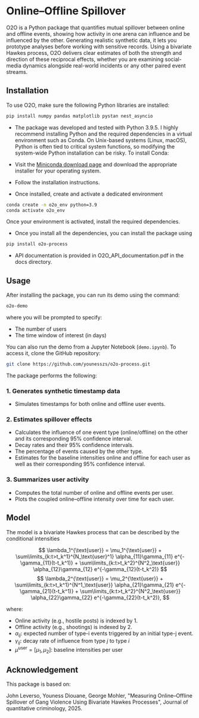 # Online–Offline Spillover

O2O is a Python package that quantifies mutual spillover between online and offline events, showing how activity in one arena can influence and be influenced by the other. Generating realistic synthetic data, it lets you prototype analyses before working with sensitive records. Using a bivariate Hawkes process, O2O delivers clear estimates of both the strength and direction of these reciprocal effects, whether you are examining social-media dynamics alongside real-world incidents or any other paired event streams.



## Installation

To use O2O, make sure the following Python libraries are installed:

```bash
pip install numpy pandas matplotlib pystan nest_asyncio
```
	
- The package was developed and tested with Python 3.9.5. I highly recommend installing Python and the required dependencies in a virtual environment such as Conda. On Unix-based systems (Linux, macOS), Python is often tied to critical system functions, so modifying the system-wide Python installation can be risky. To install Conda:

- Visit the [Miniconda download page](https://docs.conda.io/en/latest/miniconda.html) and download the appropriate installer for your operating system.
- Follow the installation instructions.
- Once installed, create and activate a dedicated environment

```bash
conda create -n o2o_env python=3.9
conda activate o2o_env
```
Once your environment is activated, install the required dependencies.

- Once you install all the dependencies, you can install the package using 

```bash
pip install o2o-process
```
- API documentation is provided in O2O_API_documentation.pdf in the docs directory.

## Usage

After installing the package, you can run its demo using the command:

```bash
o2o-demo
```
where you will be prompted to specify:

- The number of users
- The time window of interest (in days)

You can also run the demo from a Jupyter Notebook (`demo.ipynb`). To access it, clone the GitHub repository:

```bash
git clone https://github.com/younesszs/o2o-process.git
```

The package performs the following:


### 1. **Generates synthetic timestamp data**

- Simulates timestamps for both online and offline user events.

### 2. **Estimates spillover effects**

- Calculates the influence of one event type (online/offline) on the other and its corresponding 95% confidence interval.
- Decay rates and their 95% confidence intervals.
- The percentage of events caused by the other type.
- Estimates for the baseline intensities online and offline for each user as well as their corresponding 95% confidence interval.

### 3. **Summarizes user activity**

- Computes the total number of online and offline events per user.
- Plots the coupled online–offline intensity over time for each user.

## Model

The model is a bivariate Hawkes process that can be described by the conditional intensities

$$
\lambda_1^{\text{user}} = \mu_1^{\text{user}} + \sum\limits_{k:t>t_k^1}^{N_\text{user}^1} \alpha_{11}\gamma_{11} e^{-\gamma_{11}(t-t_k^1)} + \sum\limits_{k:t>t_k^2}^{N^2_\text{user}} \alpha_{12}\gamma_{12} e^{-\gamma_{12}(t-t_k^2)}
$$
$$
\lambda_2^{\text{user}} = \mu_2^{\text{user}} + \sum\limits_{k:t>t_k^1}^{N^1_\text{user}} \alpha_{21}\gamma_{21} e^{-\gamma_{21}(t-t_k^1)} + \sum\limits_{k:t>t_k^2}^{N^2_\text{user}} \alpha_{22}\gamma_{22} e^{-\gamma_{22}(t-t_k^2)},
$$

where:

* Online activity (e.g., hostile posts) is indexed by 1.
* Offline activity (e.g., shootings) is indexed by 2.
* $\alpha_{ij}$: expected number of type-i events triggered by an initial type-j event.
* $\gamma_{ij}$: decay rate of influence from type $j$ to type $i$
* $\mu^{\text{user}} = [\mu_1, \mu_2]$: baseline intensities per user



## Acknowledgement

This package is based on:

John Leverso, Youness Diouane, George Mohler, "Measuring Online–Offline Spillover of Gang Violence Using Bivariate Hawkes Processes", 
Journal of quantitative criminology, 2025.






